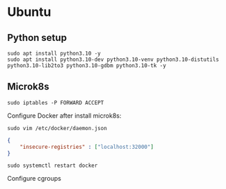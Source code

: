 # Ubuntu 

## Python setup

```
sudo apt install python3.10 -y
sudo apt install python3.10-dev python3.10-venv python3.10-distutils python3.10-lib2to3 python3.10-gdbm python3.10-tk -y
```

## Microk8s

```
sudo iptables -P FORWARD ACCEPT
```

Configure Docker after install microk8s:
```
sudo vim /etc/docker/daemon.json
```

```json
{
    "insecure-registries" : ["localhost:32000"]
}
```

```
sudo systemctl restart docker
```

Configure cgroups